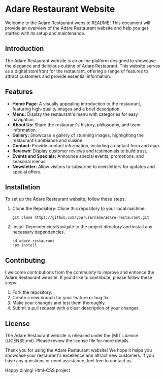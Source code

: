 # Adare Restaurant Website

Welcome to the Adare Restaurant website README! This document will provide an overview of the Adare Restaurant website and help you get started with its setup and maintenance.

## Introduction

The Adare Restaurant website is an online platform designed to showcase the elegance and delicious cuisine of Adare Restaurant. This website serves as a digital storefront for the restaurant, offering a range of features to attract customers and provide essential information.

## Features

- **Home Page:** A visually appealing introduction to the restaurant, featuring high-quality images and a brief description.
- **Menu:** Display the restaurant's menu with categories for easy navigation.
- **About Us:** Share the restaurant's history, philosophy, and team information.
- **Gallery:** Showcase a gallery of stunning images, highlighting the restaurant's ambiance and cuisine.
- **Contact:** Provide contact information, including a contact form and map.
- **Reviews:** Display customer reviews and testimonials to build trust.
- **Events and Specials:** Announce special events, promotions, and seasonal menus.
- **Newsletter:** Allow visitors to subscribe to newsletters for updates and special offers.

## Installation

To set up the Adare Restaurant website, follow these steps:

1. Clone the Repository: Clone this repository to your local machine.

   ```
   git clone https://github.com/yourusername/adare-restaurant.git
   ```

2. Install Dependencies:Navigate to the project directory and install any necessary dependencies.

   ```
   cd adare-restaurant
   npm install
   ```

## Contributing

I welcome contributions from the community to improve and enhance the Adare Restaurant website. If you'd like to contribute, please follow these steps:

1. Fork the repository.
2. Create a new branch for your feature or bug fix.
3. Make your changes and test them thoroughly.
4. Submit a pull request with a clear description of your changes.

## License

The Adare Restaurant website is released under the [MIT License (LICENSE.md). Please review the license file for more details.

Thank you for using the Adare Restaurant website! We hope it helps you showcase your restaurant's excellence and attract new customers. If you have any questions or need assistance, feel free to contact us.

Happy dining!
Html-CSS project
